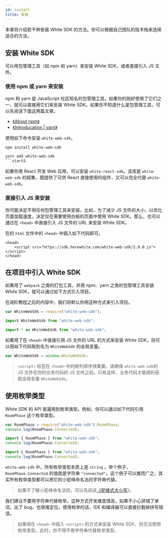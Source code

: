 ```yaml
---
id: install
title: 安装
---
```


本章将介绍若干种安装 White SDK 的方法。你可以根据自己团队的技术栈来选择适合的方法。

## 安装 White SDK

可以用包管理工具（如 npm 和 yarn）来安装 White SDK，或者直接引入 JS 文件。

### 使用 npm 或 yarn 来安装

npm 和 yarn 是 JavaScript 社区知名的包管理工具。如果你的刚好使用了它们之一，就可以直接用它们来安装 White SDK。如果你不知道什么是包管理工具，可以先阅读下面这两篇文章。

* [《About npm》](https://docs.npmjs.com/about-npm/)
* [《Introducation \| yarn》](https://yarnpkg.com/getting-started)

使用如下命令安装 `white-web-sdk`。

<!--DOCUSAURUS_CODE_TABS-->
<!--npm-->

```bash
npm install white-web-sdk
```

<!--yarn-->

```bash
yarn add white-web-sdk
​```startå
```

<!--END_DOCUSAURUS_CODE_TABS-->

如果你用 React 开发 Web 应用，可以安装 `white-react-sdk`。该库是 `white-web-sdk` 的超集，既提供了可供 React 直接使用的组件，又可以完全代替 `white-web-sdk`。

### 直接引入 JS 来安装

你可能决定不用任何包管理工具来安装。比如，为了减少 JS 文件的大小，以优化页面加载速度，决定仅在需要使用白板的页面中使用 White SDK。那么，也可以通过在 `<head>` 中直接引入 JS 文件的 URL 来安装 White SDK。

在的 `html` 文件中的 `<head>` 中插入如下代码即可。

```markup
<head>
    <script src="https://sdk.herewhite.com/white-web-sdk/2.9.0.js"></script>
</head>
```

## 在项目中引入 White SDK

如果用了 `webpack` 之类的打包工具，并用 npm、yarn 之类的包管理工具安装 White SDK，就可以通过如下方式引入项目。

在进阶教程之后的内容中，我们将默认你用这种方式来引入项目。

<!--DOCUSAURUS_CODE_TABS-->
<!--JavaScript-->

```javascript
var WhiteWebSdk = require("white-web-sdk");
```

<!--ES 6-->

```typescript
import WhiteWebSdk from "white-web-sdk";
```

<!--TypeScript-->

```typescript
import * as WhiteWebSdk from "white-web-sdk";
```

<!--END_DOCUSAURUS_CODE_TABS-->

如果用了在 `<head>` 中直接引用 JS 文件的 URL 的方式来安装 White SDK，则可以用如下代码取到名为 `WhiteWebSdk` 的全局变量。

```javascript
var WhiteWebSdk = window.WhiteWebSdk;
```

> `<script>` 标签在 `<head>` 中的排列顺序很重要。请确保 `white-web-sdk`的 JS 文件在你的业务代码的 JS 文件之前。只有这样，业务代码才能顺利获取全局变量 `WhiteWebSdk`。

## 使用枚举类型

White SDK 的 API 普遍用到枚举类型。例如，你可以通过如下代码引用 `RoomPhase` 这个枚举类型。

<!--DOCUSAURUS_CODE_TABS-->
<!--JavaScript-->

```javascript
var RoomPhase = require("white-web-sdk").RoomPhase;
console.log(RoomPhase.Connected);
```
<!--ES 6-->

```javascript
import { RoomPhase } from "white-web-sdk";
console.log(RoomPhase.Connected);
```

<!--TypeScript-->

```typescript
import { RoomPhase } from "white-web-sdk";
console.log(RoomPhase.Connected);
```

<!--END_DOCUSAURUS_CODE_TABS-->

`white-web-sdk` 中，所有枚举类型本质上是 `string` 。举个例子，`RoomPhase.Connected` 的值就是字符串 `"connected"`。这个例子可以推而广之，其实所有枚举类型都可以用它的小驼峰命名法的字符串代替。

> 如果不了解小驼峰命名法则，可以先阅读[《驼峰式大小写](https://zh.wikipedia.org/wiki/%E9%A7%9D%E5%B3%B0%E5%BC%8F%E5%A4%A7%E5%B0%8F%E5%AF%AB)》。

我们建议不要用字符串代替枚举。这种方式开发难度很高，如果不小心拼错了单词，出了 bug，也很难定位。使用枚举的话，IDE 和编译器可以直接拦截掉拼写错误。

> 如果用在 `<head>` 中插入 `<script>` 的方式来安装 White SDK，则无法使用枚举类型。此时，你不得不用字符串代替枚举类型。
